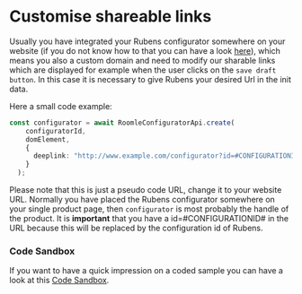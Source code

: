 # Customise shareable links

Usually you have integrated your Rubens configurator somewhere on your website (if you do not know how to that you can have a look [here](setup-the-configurator.md)), which means you also a custom domain and need to modify our sharable links which are displayed for example when the user clicks on the `save draft button`. In this case it is necessary to give Rubens your desired Url in the init data.

Here a small code example:

```typescript
const configurator = await RoomleConfiguratorApi.create(
    configuratorId,
    domElement,
    {
      deeplink: "http://www.example.com/configurator?id=#CONFIGURATIONID#",
    }
  );
```

Please note that this is just a pseudo code URL, change it to your website URL. Normally you have placed the Rubens configurator somewhere on your single product page, then `configurator` is most probably the handle of the product. It is **important** that you have a id=#CONFIGURATIONID# in the URL because this will be replaced by the configuration id of Rubens.

### Code Sandbox

If you want to have a quick impression on a coded sample you can have a look at this [Code Sandbox](https://codesandbox.io/p/sandbox/getting-started-forked-jg78cv).

&#x20;
